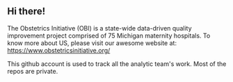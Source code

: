 ## Hi there!

The Obstetrics Initiative (OBI) is a state-wide data-driven quality improvement project comprised of 75 Michigan maternity hospitals. To know more about US, please visit our awesome website at: https://www.obstetricsinitiative.org/

This github account is used to track all the analytic team's work. Most of the repos are private.
